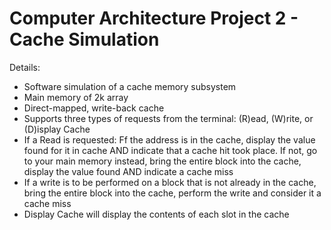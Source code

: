 # Computer Architecture Project 2 - Cache Simulation
Details:
- Software simulation of a cache memory subsystem
- Main memory of 2k array
- Direct-mapped, write-back cache
- Supports three types of requests from the terminal: (R)ead, (W)rite, or (D)isplay Cache
- If a Read is requested: Ff the address is in the cache, display the value found for it in cache AND indicate that a cache hit took place. If not, go to your main memory instead, bring the entire block into the cache, display the value found AND indicate a cache miss
- If a write is to be performed on a block that is not already in the cache, bring the entire block into the cache, perform the write and consider it a cache miss
- Display Cache will display the contents of each slot in the cache